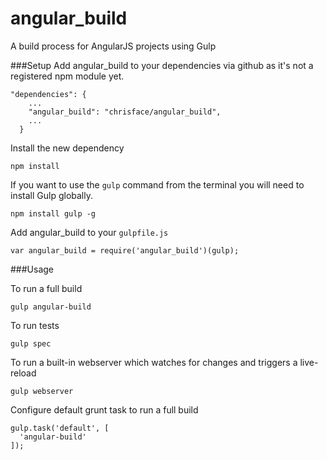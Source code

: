 # angular_build
A build process for AngularJS projects using Gulp


###Setup 
Add angular_build to your dependencies via github as it's not a registered npm module yet.
```
"dependencies": {
    ...
    "angular_build": "chrisface/angular_build",
    ...
  }
```

Install the new dependency
```
npm install
```

If you want to use the `gulp` command from the terminal you will need to install Gulp globally.
```
npm install gulp -g
```

Add angular_build to your `gulpfile.js`

```
var angular_build = require('angular_build')(gulp);
```

###Usage

To run a full build
```
gulp angular-build
```

To run tests
```
gulp spec
```

To run a built-in webserver which watches for changes and triggers a live-reload
```
gulp webserver
```

Configure default grunt task to run a full build
```
gulp.task('default', [
  'angular-build'
]);
```
